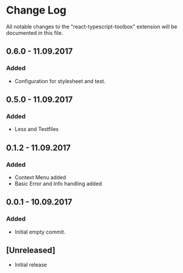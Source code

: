 # Change Log
All notable changes to the "react-typescript-toolbox" extension will be documented in this file.

## 0.6.0 - 11.09.2017
### Added
- Configuration for stylesheet and test.

## 0.5.0 - 11.09.2017
### Added
- Less and Testfiles

## 0.1.2 - 11.09.2017
### Added
- Context Menu added
- Basic Error and Info handling added

## 0.0.1 - 10.09.2017
### Added
- Initial empty commit.

## [Unreleased]
- Initial release